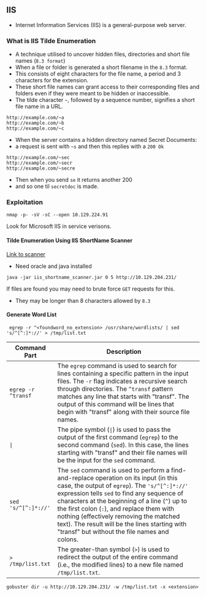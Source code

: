 ## IIS 
* Internet Information Services (IIS) is a general-purpose web server. 
### What is IIS Tilde Enumeration 
* A technique utilised to uncover hidden files, directories and short file names (`8.3 format`)
* When a file or folder is generated a short filename in the `8.3` format. 
* This consists of eight characters for the file name, a period and 3 characters for the extension. 
* These short file names can grant access to their corresponding files and folders even if they were meant to be hidden or inaccessible. 
* The tilde character `~`, followed by a sequence number, signifies a short file name in a URL. 
```http
http://example.com/~a
http://example.com/~b
http://example.com/~c
```
* When the server contains a hidden directory named Secret Documents:
* a request is sent with `~s` and then this replies with a `200 Ok`
```http
http://example.com/~sec
http://example.com/~secr
http://example.com/~secre
```
* Then when you send `se` it returns another 200
* and so one til `secretdoc` is made. 
### Exploitation
```shell
nmap -p- -sV -sC --open 10.129.224.91
```
Look for Microsoft IIS in service verisons.
#### Tilde Enumeration Using IIS ShortName Scanner
[Link to scanner](https://github.com/irsdl/IIS-ShortName-Scanner)
* Need oracle and java installed
```shell
java -jar iis_shortname_scanner.jar 0 5 http://10.129.204.231/
```
If files are found you may need to brute force `GET` requests for this. 
* They may be longer than 8 characters allowed by `8.3`
#### Generate Word List
```shell
 egrep -r ^<foundword_no_extension> /usr/share/wordlists/ | sed 's/^[^:]*://' > /tmp/list.txt
```

| **Command Part**    | **Description**                                                                                                                                                                                                                                                                                                                                                                                                                     |                  |
| ------------------- | ----------------------------------------------------------------------------------------------------------------------------------------------------------------------------------------------------------------------------------------------------------------------------------------------------------------------------------------------------------------------------------------------------------------------------------- | ---------------- |
| `egrep -r ^transf`  | The `egrep` command is used to search for lines containing a specific pattern in the input files. The `-r` flag indicates a recursive search through directories. The `^transf` pattern matches any line that starts with "transf". The output of this command will be lines that begin with "transf" along with their source file names.                                                                                           |                  |
| `\|`                | The pipe symbol (`\|`) is used to pass the output of the first command (`egrep`) to the second command (`sed`). In this case, the lines starting with "transf" and their file names will be the input for the `sed` command.                                                                                                                                                                                                        |                  |
| `sed 's/^[^:]*://'` | The `sed` command is used to perform a find-and-replace operation on its input (in this case, the output of `egrep`). The `'s/^[^:]*://'` expression tells `sed` to find any sequence of characters at the beginning of a line (`^`) up to the first colon (`:`), and replace them with nothing (effectively removing the matched text). The result will be the lines starting with "transf" but without the file names and colons. |                  |
| `> /tmp/list.txt`   | The greater-than symbol (`>`) is used to redirect the output of the entire command (i.e., the modified lines) to a new file named `/tmp/list.txt`.                                                                                                                                                                                                                                                                                  | |

```shell
gobuster dir -u http://10.129.204.231/ -w /tmp/list.txt -x <extension>
```
